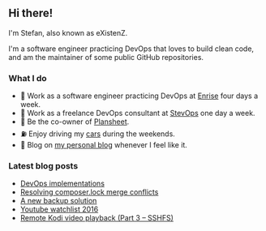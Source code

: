## Hi there!

I'm Stefan, also known as eXistenZ.

I'm a software engineer practicing DevOps that loves to build clean code, and am the maintainer of some public GitHub repositories.

### What I do

* :yellow_heart: Work as a software engineer practicing DevOps at <a href="https://github.com/Enrise" target="_blank">Enrise</a> four days a week.
* :green_heart: Work as a freelance DevOps consultant at <a href="https://github.com/StevOpsNL" target="_blank">StevOps</a> one day a week.
* :blue_heart: Be the co-owner of <a href="https://plansheet.nl" target="_blank">Plansheet</a>.
* :fuelpump: Enjoy driving my <a href="https://www.instagram.com/bunch_of_bimmers/" target="_blank">cars</a> during the weekends.
* :newspaper: Blog on <a href="https://stefan-van-essen.nl" target="_blank">my personal blog</a> whenever I feel like it.

### Latest blog posts
<!-- BLOG-POST-LIST:START -->
- [DevOps implementations](https://stefan-van-essen.nl/2023/01/devops-implementations/)
- [Resolving composer.lock merge conflicts](https://stefan-van-essen.nl/2022/10/resolving-composer-lock-merge-conflicts/)
- [A new backup solution](https://stefan-van-essen.nl/2018/03/new-backup-solution/)
- [Youtube watchlist 2016](https://stefan-van-essen.nl/2016/08/youtube-watchlist-2016/)
- [Remote Kodi video playback &lpar;Part 3 – SSHFS&rpar;](https://stefan-van-essen.nl/2016/05/remote-kodi-video-playback-part-3/)
<!-- BLOG-POST-LIST:END -->

